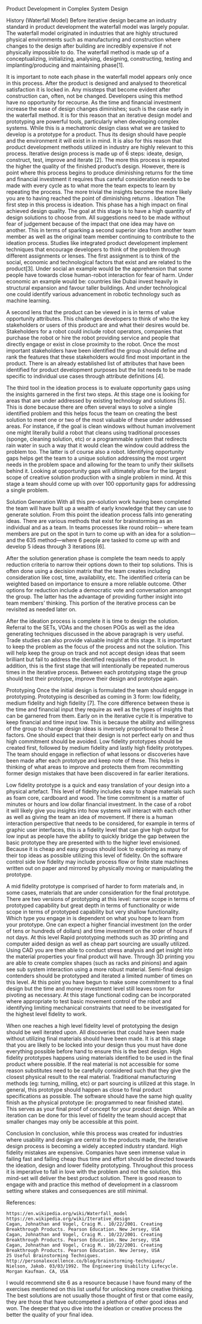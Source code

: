 Product Development in Complex System Design

History (Waterfall Model)
Before iterative design became an industry standard in product development the waterfall model was largely popular. The waterfall model originated in industries that are highly structured physical environments such as manufacturing and construction where changes to the design after building are incredibly expensive if not physically impossible to do. The waterfall method is made up of a conceptualizing, initializing, analysing, designing, constructing, testing and implanting/producing and maintaining phase[1].


It is important to note each phase in the waterfall model appears only once in this process. After the product is designed and analysed to theoretical satisfaction it is locked in. Any missteps that become evident after construction can, often, not be changed. Developers using this method have no opportunity for recourse. As the time and financial investment increase the ease of design changes diminishes; such is the case early in the waterfall method. It is for this reason that an iterative design model and prototyping are powerful tools, particularly when developing complex systems.
While this is a mechatronic design class what we are tasked to develop is a prototype for a product. Thus its design should have people and the environment it will exist in in mind. It is also for this reason that product development methods utilized in industry are highly relevant to this process.
Iterative design process is made up of 6 steps: ideate, design, construct, test, improve and iterate [2]. The more this process is repeated the higher the quality of the finished product’s design. However, there is point where this process begins to produce diminishing returns for the time and financial investment it requires thus careful consideration needs to be made with every cycle as to what more the team expects to learn by repeating the process. The more trivial the insights become the more likely you are to having reached the point of diminishing returns
.
Ideation
The first step in this process is ideation. This phase has a high impact on final achieved design quality. The goal at this stage is to have a high quantity of design solutions to choose from. All suggestions need to be made without fear of judgement because of the impact that one idea may have on another. This in terms of sparking a second superior idea from another team member as well as the original team member continuing to contribute to the ideation process. Studies like integrated product development implement techniques that encourage developers to think of the problem through different assignments or lenses. The first assignment is to think of the social, economic and technological factors that exist and are related to the product[3]. Under social an example would be the apprehension that some people have towards close human-robot interaction for fear of harm. Under economic an example would be: countries like Dubai invest heavily in structural expansion and favour taller buildings. And under technological one could identify various advancement in robotic technology such as machine learning.


A second lens that the product can be viewed in is in terms of value opportunity attributes. This challenges developers to think of who the key stakeholders or users of this product are and what their desires would be. Stakeholders for a robot could include robot operators, companies that purchase the robot or hire the robot providing service and people that directly engage or exist in close proximity to the robot. Once the most important stakeholders have been identified the group should define and rank the features that these stakeholders would find most important in the product. There is an already established list of attributes that have been identified for product development purposes but the list needs to be made specific to individual use cases through attribute definitions [4].


The third tool in the ideation process is to evaluate opportunity gaps using the insights garnered in the first two steps. At this stage one is looking for areas that are under addressed by existing technology and solutions [5]. This is done because there are often several ways to solve a single identified problem and this helps focus the team on creating the best solution to meet one or two of the most valuable of these under addressed areas. For instance, if the goal is clean windows without human involvement one might literally build a robot that cleans using traditional processes (sponge, cleaning solution, etc) or a programmable system that redirects rain water in such a way that it would clean the window could address the problem too. The latter is of course also a robot. Identifying opportunity gaps helps get the team to a unique solution addressing the most urgent needs in the problem space and allowing for the team to unify their skillsets behind it. Looking at opportunity gaps will ultimately allow for the largest scope of creative solution production with a single problem in mind. At this stage a team should come up with over 100 opportunity gaps for addressing a single problem.

Solution Generation
With all this pre-solution work having been completed the team will have built up a wealth of early knowledge that they can use to generate solution. From this point the ideation process falls into generating ideas. There are various methods that exist for brainstorming as an individual and as a team. In teams processes like round robin-- where team members are put on the spot in turn to come up with an idea for a solution—and the 635 method—where 6 people are tasked to come up with and develop 5 ideas through 3 iterations [6].


After the solution generation phase is complete the team needs to apply reduction criteria to narrow their options down to their top solutions. This is often done using a decision matrix that the team creates including consideration like cost, time, availability, etc. The identified criteria can be weighted based on importance to ensure a more reliable outcome. Other options for reduction include a democratic vote and conversation amongst the group. The latter has the advantage of providing further insight into team members’ thinking. This portion of the iterative process can be revisited as needed later on.


After the ideation process is complete it is time to design the solution. Referral to the SETs, VOAs and the chosen POGs as well as the idea generating techniques discussed in the above paragraph is very useful. Trade studies can also provide valuable insight at this stage. It is important to keep the problem as the focus of the process and not the solution. This will help keep the group on track and not accept design ideas that seem brilliant but fail to address the identified requisites of the product. In addition, this is the first stage that will intentionally be repeated numerous times in the iterative process. Between each prototyping stage the group should test their prototype, improve their design and prototype again.

Prototyping
Once the initial design is formulated the team should engage in prototyping. Prototyping is described as coming in 3 form: low fidelity, medium fidelity and high fidelity [7]. The core difference between these is the time and financial input they require as well as the types of insights that can be garnered from them. Early on in the iterative cycle it is imperative to keep financial and time input low. This is because the ability and willingness of the group to change design ideas is inversely proportional to these 2 factors. One should expect that their design is not perfect early on and thus high commitment should be avoided. Low fidelity prototypes should be created first, followed by medium fidelity and lastly high fidelity prototypes. The team should engage in reflection of what lessons or discoveries have been made after each prototype and keep note of these. This helps in thinking of what areas to improve and protects them from recommitting former design mistakes that have been discovered in far earlier iterations.

Low fidelity prototype is a quick and easy translation of your design into a physical artefact. This level of fidelity includes easy to shape materials such as foam core, cardboard and wood. The time commitment is a matter of minutes or hours and low dollar financial investment. In the case of a robot it will likely give you insights into how systems will interact with each other as well as giving the team an idea of movement. If there is a human interaction perspective that needs to be considered, for example in terms of graphic user interfaces, this is a fidelity level that can give high output for low input as people have the ability to quickly bridge the gap between the basic prototype they are presented with to the higher level envisioned. Because it is cheap and easy groups should look to exploring as many of their top ideas as possible utilizing this level of fidelity. On the software control side low fidelity may include process flow or finite state machines written out on paper and mirrored by physically moving or manipulating the prototype.


A mid fidelity prototype is comprised of harder to form materials and, in some cases, materials that are under consideration for the final prototype. There are two versions of prototyping at this level: narrow scope in terms of prototyped capability but great depth in terms of functionality or wide scope in terms of prototyped capability but very shallow functionality. Which type you engage in is dependent on what you hope to learn from your prototype. One can expect a higher financial investment (on the order of tens or hundreds of dollars) and time investment on the order of hours if not days. At this level Rapid prototyping methods such as 3D printing and computer aided design as well as cheap part sourcing are usually utilized. Using CAD you are then able to conduct stress analysis and get insight into the material properties your final product will have. Through 3D printing you are able to create complex shapes (such as racks and pinions) and again see sub system interaction using a more robust material. Semi-final design contenders should be prototyped and iterated a limited number of times on this level. At this point you have begun to make some commitment to a final design but the time and money investment level still leaves room for pivoting as necessary. At this stage functional coding can be incorporated where appropriate to test basic movement control of the robot and identifying limiting mechanical constraints that need to be investigated for the highest level fidelity to work.


When one reaches a high level fidelity level of prototyping the design should be well iterated upon. All discoveries that could have been made without utilizing final materials should have been made. It is at this stage that you are likely to be locked into your design thus you must have done everything possible before hand to ensure this is the best design. High fidelity prototypes happens using materials identified to be used in the final product where possible. If the real material is not accessible for some reason substitutes need to be carefully considered such that they give the closest physical result to the real material. Traditional manufacturing methods (eg: turning, milling, etc) or part sourcing is utilized at this stage. In general, this prototype should happen as close to final product specifications as possible. The software should have the same high quality finish as the physical prototype (ie: programmed to near finished state). This serves as your final proof of concept for your product design. While an iteration can be done for this level of fidelity the team should accept that smaller changes may only be accessible at this point.

Conclusion
In conclusion, while this process was created for industries where usability and design are central to the products made, the iterative design process is becoming a widely accepted industry standard. High fidelity mistakes are expensive. Companies have seen immense value in failing fast and failing cheap thus time and effort should be directed towards the ideation, design and lower fidelity prototyping. Throughout this process it is imperative to fall in love with the problem and not the solution, this mind-set will deliver the best product solution. There is good reason to engage with and practice this method of development in a classroom setting where stakes and consequences are still minimal.

References:

    https://en.wikipedia.org/wiki/Waterfall_model
    https://en.wikipedia.org/wiki/Iterative_design
    Cagan, Johnathan and Vogel, Craig M.. 10/22/2001. Creating Breakthrough Products. Pearson Education. New Jersey, USA
    Cagan, Johnathan and Vogel, Craig M.. 10/22/2001. Creating Breakthrough Products. Pearson Education. New Jersey, USA
    Cagan, Johnathan and Vogel, Craig M.. 10/22/2001. Creating Breakthrough Products. Pearson Education. New Jersey, USA
    25 Useful Brainstorming Techniques. http://personalexcellence.co/blog/brainstorming-techniques/
    Nielson, Jakob. 03/03/1992. The Engineering Usability Lifecycle. Morgan Kaufman. CA, USA


I would recommend site 6 as a resource because I have found many of the exercises mentioned on this list useful for unlocking more creative thinking. The best solutions are not usually those thought of first or that come easily, they are those that have outcompeted a plethora of other good ideas and won. The deeper that you dive into the ideation or creative process the better the quality of your final idea. 
